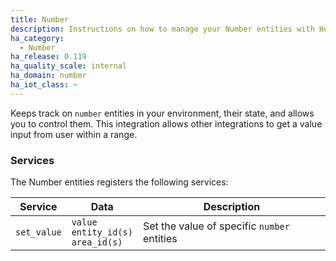 ```yaml
---
title: Number
description: Instructions on how to manage your Number entities with Home Assistant.
ha_category:
  - Number
ha_release: 0.119
ha_quality_scale: internal
ha_domain: number
ha_iot_class: ~
---
```


Keeps track on `number` entities in your environment, their state, and allows you to control them. This integration allows other integrations to get a value input from user within a range.

### Services

The Number entities registers the following services:

| Service | Data | Description |
| ------- | ---- | ----------- |
| `set_value` | `value`<br>`entity_id(s)`<br>`area_id(s)` | Set the value of specific `number` entities
